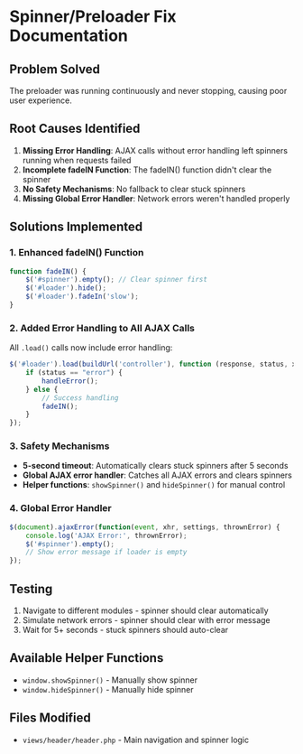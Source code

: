 # Spinner/Preloader Fix Documentation

## Problem Solved
The preloader was running continuously and never stopping, causing poor user experience.

## Root Causes Identified
1. **Missing Error Handling**: AJAX calls without error handling left spinners running when requests failed
2. **Incomplete fadeIN Function**: The fadeIN() function didn't clear the spinner
3. **No Safety Mechanisms**: No fallback to clear stuck spinners
4. **Missing Global Error Handler**: Network errors weren't handled properly

## Solutions Implemented

### 1. Enhanced fadeIN() Function
```javascript
function fadeIN() {
    $('#spinner').empty(); // Clear spinner first
    $('#loader').hide();
    $('#loader').fadeIn('slow');
}
```

### 2. Added Error Handling to All AJAX Calls
All `.load()` calls now include error handling:
```javascript
$('#loader').load(buildUrl('controller'), function (response, status, xhr) {
    if (status == "error") {
        handleError();
    } else {
        // Success handling
        fadeIN();
    }
});
```

### 3. Safety Mechanisms
- **5-second timeout**: Automatically clears stuck spinners after 5 seconds
- **Global AJAX error handler**: Catches all AJAX errors and clears spinners
- **Helper functions**: `showSpinner()` and `hideSpinner()` for manual control

### 4. Global Error Handler
```javascript
$(document).ajaxError(function(event, xhr, settings, thrownError) {
    console.log('AJAX Error:', thrownError);
    $('#spinner').empty();
    // Show error message if loader is empty
});
```

## Testing
1. Navigate to different modules - spinner should clear automatically
2. Simulate network errors - spinner should clear with error message
3. Wait for 5+ seconds - stuck spinners should auto-clear

## Available Helper Functions
- `window.showSpinner()` - Manually show spinner
- `window.hideSpinner()` - Manually hide spinner

## Files Modified
- `views/header/header.php` - Main navigation and spinner logic
